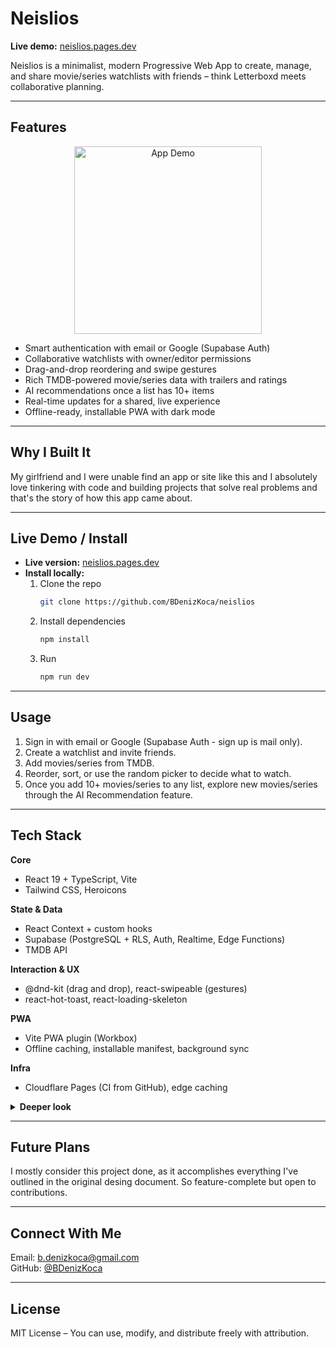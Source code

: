 # Neislios

**Live demo:** [neislios.pages.dev](https://neislios.pages.dev)  

Neislios is a minimalist, modern Progressive Web App to create, manage, and share movie/series watchlists with friends – think Letterboxd meets collaborative planning.

---

## Features  

<p align="center">
  <img src="public/demo.gif" alt="App Demo" width="300"/>
</p>


- Smart authentication with email or Google (Supabase Auth)  
- Collaborative watchlists with owner/editor permissions  
- Drag-and-drop reordering and swipe gestures  
- Rich TMDB-powered movie/series data with trailers and ratings  
- AI recommendations once a list has 10+ items  
- Real-time updates for a shared, live experience  
- Offline-ready, installable PWA with dark mode  

---

## Why I Built It  
My girlfriend and I were unable find an app or site like this and I absolutely love tinkering with code and building projects that solve real problems and that's the story of how this app came about.

---

## Live Demo / Install  

- **Live version:** [neislios.pages.dev](https://neislios.pages.dev)  
- **Install locally:**  
  1. Clone the repo  
     ```bash
     git clone https://github.com/BDenizKoca/neislios
     ```  
  2. Install dependencies  
     ```bash
     npm install
     ```  
  3. Run  
     ```bash
     npm run dev
     ```  

---

## Usage  
1. Sign in with email or Google (Supabase Auth - sign up is mail only).  
2. Create a watchlist and invite friends.  
3. Add movies/series from TMDB.  
4. Reorder, sort, or use the random picker to decide what to watch.  
5. Once you add 10+ movies/series to any list, explore new movies/series through the AI Recommendation feature.

---

## Tech Stack

**Core**
- React 19 + TypeScript, Vite
- Tailwind CSS, Heroicons

**State & Data**
- React Context + custom hooks
- Supabase (PostgreSQL + RLS, Auth, Realtime, Edge Functions)
- TMDB API

**Interaction & UX**
- @dnd-kit (drag and drop), react-swipeable (gestures)
- react-hot-toast, react-loading-skeleton

**PWA**
- Vite PWA plugin (Workbox)
- Offline caching, installable manifest, background sync

**Infra**
- Cloudflare Pages (CI from GitHub), edge caching

<details>
<summary><strong>Deeper look</strong></summary>

- Routing and code-splitting with React lazy/Suspense  
- Optimistic UI for realtime updates  
- Caching layers: session/local storage for UI state, in-memory for TMDB responses  
- Type safety: strict TS, shared interfaces for Supabase rows and TMDB types  
- Error boundaries and fallback UIs  
- RLS policies to restrict reads/writes by user and membership  
</details>


---

## Future Plans

I mostly consider this project done, as it accomplishes everything I've outlined in the original desing document. So feature-complete but open to contributions.

---

## Connect With Me  
Email: [b.denizkoca@gmail.com](mailto:b.denizkoca@gmail.com)  
GitHub: [@BDenizKoca](https://github.com/BDenizKoca)  

---

## License  
MIT License – You can use, modify, and distribute freely with attribution.  
